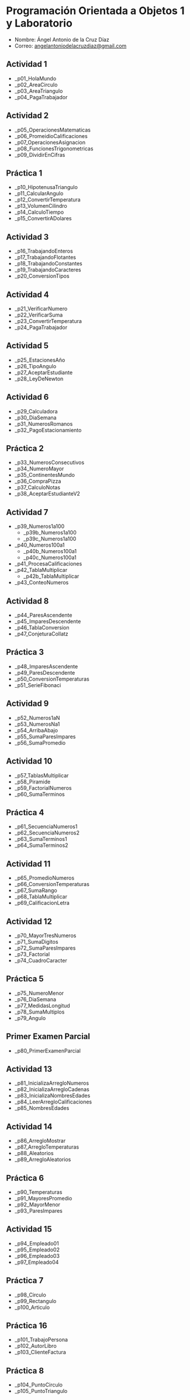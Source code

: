 # Programación Orientada a Objetos 1 y Laboratorio

- Nombre: Ángel Antonio de la Cruz Díaz
- Correo: angelantoniodelacruzdiaz@gmail.com

## Actividad 1
- _p01_HolaMundo
- _p02_AreaCirculo
- _p03_AreaTriangulo
- _p04_PagaTrabajador

## Actividad 2
- _p05_OperacionesMatematicas
- _p06_PromeidioCalificaciones
- _p07_OperacionesAsignacion
- _p08_FuncionesTrigonometricas
- _p09_DividirEnCifras

## Práctica 1
- _p10_HipotenusaTriangulo
- _p11_CalcularAngulo
- _p12_ConvertirTemperatura
- _p13_VolumenCilindro
- _p14_CalculoTiempo
- _p15_ConvertirADolares

## Actividad 3
- _p16_TrabajandoEnteros
- _p17_TrabajandoFlotantes
- _p18_TrabajandoConstantes
- _p19_TrabajandoCaracteres
- _p20_ConversionTipos

## Actividad 4 
- _p21_VerificarNumero
- _p22_VerificarSuma
- _p23_ConvertirTemperatura
- _p24_PagaTrabajador

## Actividad 5
- _p25_EstacionesAño
- _p26_TipoAngulo
- _p27_AceptarEstudiante
- _p28_LeyDeNewton

## Actividad 6
- _p29_Calculadora
- _p30_DiaSemana
- _p31_NumerosRomanos
- _p32_PagoEstacionamiento

## Práctica 2
- _p33_NumerosConsecutivos
- _p34_NumeroMayor
- _p35_ContinentesMundo
- _p36_CompraPizza
- _p37_CalculoNotas
- _p38_AceptarEstudianteV2

## Actividad 7
- _p39_Numeros1a100
    - _p39b_Numeros1a100
    - _p39c_Numeros1a100
- _p40_Numeros100a1
    - _p40b_Numeros100a1
    - _p40c_Numeros100a1
- _p41_ProcesaCalificaciones
- _p42_TablaMultiplicar
    - _p42b_TablaMultiplicar
- _p43_ConteoNumeros

## Actividad 8
- _p44_ParesAscendente
- _p45_ImparesDescendente
- _p46_TablaConversion
- _p47_ConjeturaCollatz

## Práctica 3
- _p48_ImparesAscendente
- _p49_ParesDescendente
- _p50_ConversionTemperaturas
- _p51_SerieFibonaci
 
 ## Actividad 9
- _p52_Numeros1aN
- _p53_NumerosNa1
- _p54_ArribaAbajo
- _p55_SumaParesImpares
- _p56_SumaPromedio

## Actividad 10
- _p57_TablasMultiplicar
- _p58_Piramide
- _p59_FactorialNumeros
- _p60_SumaTerminos

## Práctica 4
- _p61_SecuenciaNumeros1
- _p62_SecuenciaNumeros2
- _p63_SumaTerminos1
- _p64_SumaTerminos2

## Actividad 11
- _p65_PromedioNumeros
- _p66_ConversionTemperaturas
- _p67_SumaRango 
- _p68_TablaMultiplicar
- _p69_CalificacionLetra

## Actividad 12
- _p70_MayorTresNumeros
- _p71_SumaDigitos
- _p72_SumaParesImpares
- _p73_Factorial
- _p74_CuadroCaracter

## Práctica 5
- _p75_NumeroMenor
- _p76_DiaSemana  
- _p77_MedidasLongitud
- _p78_SumaMultiplos
- _p79_Angulo

## Primer Examen Parcial
- _p80_PrimerExamenParcial

## Actividad 13
- _p81_InicializaArregloNumeros
- _p82_InicializaArregloCadenas
- _p83_InicializaNombresEdades
- _p84_LeerArregloCalificaciones
- _p85_NombresEdades

## Actividad 14
- _p86_ArregloMostrar
- _p87_ArregloTemperaturas
- _p88_Aleatorios
- _p89_ArregloAleatorios

## Práctica 6
- _p90_Temperaturas
- _p91_MayoresPromedio
- _p92_MayorMenor
- _p93_ParesImpares 

## Actividad 15
- _p94_Empleado01
- _p95_Empleado02
- _p96_Empleado03
- _p97_Empleado04

## Práctica 7
- _p98_Circulo
- _p99_Rectangulo
- _p100_Articulo 

## Práctica 16
- _p101_TrabajoPersona
- _p102_AutorLibro
- _p103_ClienteFactura

## Práctica 8
- _p104_PuntoCirculo
- _p105_PuntoTriangulo